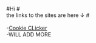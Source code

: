 #Hi
#<br>the links to the sites are here ↓
#<br><br>
-[Cookie CLicker](https://nnintendoboi2.github.io/chicken.the.sandwich.also.idk.bye.cookieclciker.github.io/) 
<br>
-WILL ADD MORE
<br>
